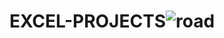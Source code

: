 # EXCEL-PROJECTS![road](https://github.com/shubhamoct13/EXCEL-PROJECTS/assets/121569385/e07a7c26-db70-4f19-8672-774fb98640f1)
